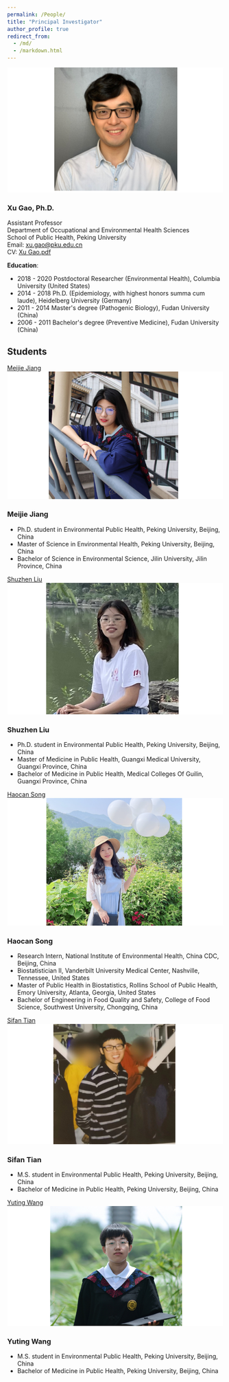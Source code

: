 ```yaml
---
permalink: /People/
title: "Principal Investigator"
author_profile: true
redirect_from: 
  - /md/
  - /markdown.html
---
```


![](webpeopleme.png)

### Xu Gao, Ph.D.
Assistant Professor \
Department of Occupational and Environmental Health Sciences \
School of Public Health, Peking University \
Email: <xu.gao@pku.edu.cn> \
CV: [Xu Gao.pdf](https://github.com/gearpku2020/gearpku2020.github.io/blob/main/CV/CV%20-%20Xu%20Gao.pdf)

**Education**: 
* 2018 - 2020 Postdoctoral Researcher (Environmental Health), Columbia University (United States)
* 2014 - 2018 Ph.D. (Epidemiology, with highest honors summa cum laude), Heidelberg University (Germany)
* 2011 - 2014 Master's degree (Pathogenic Biology), Fudan University (China)
* 2006 - 2011 Bachelor's degree (Preventive Medicine), Fudan University (China)

## Students
[Meijie Jiang](../_people/Meijie-Jiang.md)
![Meijie Jiang](MeijieJiangPic.png)
### Meijie Jiang
* Ph.D. student in Environmental Public Health, Peking University, Beijing, China
* Master of Science in Environmental Health, Peking University, Beijing, China
* Bachelor of Science in Environmental Science, Jilin University, Jilin Province, China

[Shuzhen Liu](../_people/Shuzhen-Liu.md)
![Shuzhen Liu](ShuzhenLiuPic.png)
### Shuzhen Liu
* Ph.D. student in Environmental Public Health, Peking University, Beijing, China
* Master of Medicine in Public Health, Guangxi Medical University, Guangxi Province, China
* Bachelor of Medicine in Public Health, Medical Colleges Of Guilin, Guangxi Province, China 

[Haocan Song](../_people/Haocan-Song.md)
![Haocan Song](HaocanSongPic.png)
### Haocan Song
* Research Intern, National Institute of Environmental Health, China CDC, Beijing, China
* Biostatistician II, Vanderbilt University Medical Center, Nashville, Tennessee, United States
* Master of Public Health in Biostatistics, Rollins School of Public Health, Emory University, Atlanta, Georgia, United States
* Bachelor of Engineering in Food Quality and Safety, College of Food Science, Southwest University, Chongqing, China 

[Sifan Tian](../_people/Sifan-Tian.md)
![Sifan Tian](SifanTianPic.png)
### Sifan Tian
* M.S. student in Environmental Public Health, Peking University, Beijing, China
* Bachelor of Medicine in Public Health, Peking University, Beijing, China

[Yuting Wang](../_people/Yuting-Wang.md)
![Yuting Wana](YutingWangPic.png)
### Yuting Wang
* M.S. student in Environmental Public Health, Peking University, Beijing, China
* Bachelor of Medicine in Public Health, Peking University, Beijing, China


